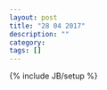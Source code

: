 ```yaml
---
layout: post
title: "28 04 2017"
description: ""
category: 
tags: []
---
```

{% include JB/setup %}
